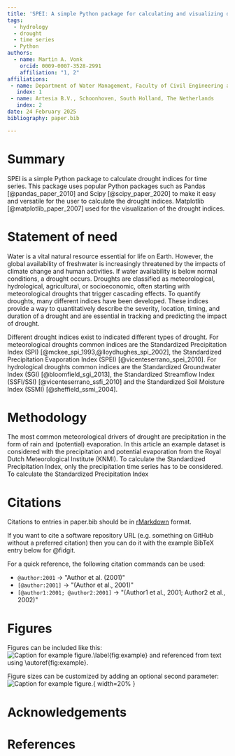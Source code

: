 ```yaml
---
title: 'SPEI: A simple Python package for calculating and visualizing drought indices'
tags:
  - hydrology
  - drought
  - time series
  - Python
authors:
  - name: Martin A. Vonk
    orcid: 0009-0007-3528-2991
    affiliation: "1, 2"
affiliations:
 - name: Department of Water Management, Faculty of Civil Engineering and Geosciences, Delft University of Technology, Delft, South Holland, The Netherlands
   index: 1
 - name: Artesia B.V., Schoonhoven, South Holland, The Netherlands
   index: 2
date: 24 February 2025
bibliography: paper.bib

---
```


# Summary
SPEI is a simple Python package to calculate drought indices for time series. This package uses popular Python packages such as Pandas [@pandas_paper_2010] and Scipy [@scipy_paper_2020] to make it easy and versatile for the user to calculate the drought indices. Matplotlib [@matplotlib_paper_2007] used for the visualization of the drought indices.

# Statement of need
Water is a vital natural resource essential for life on Earth. However, the global availability of freshwater is increasingly threatened by the impacts of climate change and human activities. If water availability is below normal conditions, a drought occurs. Droughts are classified as meteorological, hydrological, agricultural, or socioeconomic, often starting with meteorological droughts that trigger cascading effects. To quantify droughts, many different indices have been developed. These indices provide a way to quantitatively describe the severity, location, timing, and duration of a drought and are essential in tracking and predicting the impact of drought.

Different drought indices exist to indicated different types of drought. For meteorological droughts common indices are the Standardized Precipitation Index (SPI) [@mckee_spi_1993,@lloydhughes_spi_2002], the Standardized Precipitation Evaporation Index (SPEI) [@vicenteserrano_spei_2010]. For hydrological droughts common indices are the Standardized Groundwater Index (SGI) [@bloomfield_sgi_2013], the Standardized Streamflow Index (SSFI/SSI) [@vicenteserrano_ssfi_2010] and the Standardized Soil Moisture Index (SSMI) [@sheffield_ssmi_2004].

# Methodology
The most common meteorological drivers of drought are precipitation in the form of rain and (potential) evaporation. In this article an example dataset is considered with the precipitation and potential evaporation from the Royal Dutch Meteorological Institute (KNMI). To calculate the Standardized Precipitation Index, only the precipitation time series has to be considered. To calculate the Standardized Precipitation Index

# Citations

Citations to entries in paper.bib should be in
[rMarkdown](http://rmarkdown.rstudio.com/authoring_bibliographies_and_citations.html)
format.

If you want to cite a software repository URL (e.g. something on GitHub without a preferred
citation) then you can do it with the example BibTeX entry below for @fidgit.

For a quick reference, the following citation commands can be used:
- `@author:2001`  ->  "Author et al. (2001)"
- `[@author:2001]` -> "(Author et al., 2001)"
- `[@author1:2001; @author2:2001]` -> "(Author1 et al., 2001; Author2 et al., 2002)"

# Figures

Figures can be included like this:
![Caption for example figure.\label{fig:example}](figure.png)
and referenced from text using \autoref{fig:example}.

Figure sizes can be customized by adding an optional second parameter:
![Caption for example figure.](figure.png){ width=20% }

# Acknowledgements


# References